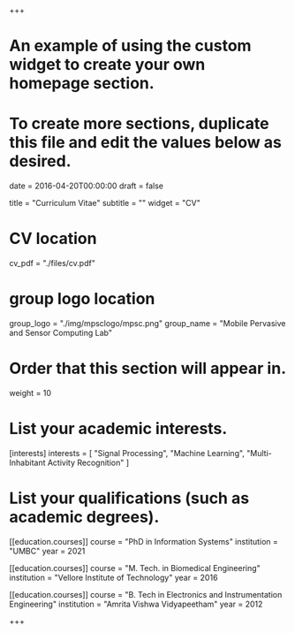 +++
# An example of using the custom widget to create your own homepage section.
# To create more sections, duplicate this file and edit the values below as desired.

date = 2016-04-20T00:00:00
draft = false

title = "Curriculum Vitae"
subtitle = ""
widget = "CV"

# CV location
cv_pdf = "./files/cv.pdf"

# group logo location
group_logo = "./img/mpsclogo/mpsc.png"
group_name = "Mobile Pervasive and Sensor Computing Lab"

# Order that this section will appear in.
weight = 10

# List your academic interests.
[interests]
  interests = [
    "Signal Processing",
    "Machine Learning",
    "Multi-Inhabitant Activity Recognition"
  ]

# List your qualifications (such as academic degrees).
[[education.courses]]
  course = "PhD in Information Systems"
  institution = "UMBC"
  year = 2021

[[education.courses]]
  course = "M. Tech. in Biomedical Engineering"
  institution = "Vellore Institute of Technology"
  year = 2016

[[education.courses]]
  course = "B. Tech in Electronics and Instrumentation Engineering"
  institution = "Amrita Vishwa Vidyapeetham"
  year = 2012

+++

